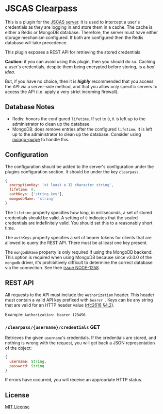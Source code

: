 # JSCAS Clearpass

This is a plugin for the [JSCAS server][server]. It is used to intercept a
user's credentials as they are logging in and store them in a cache. The cache
is either a Redis or MongoDB database. Therefore, the server must have either
storage mechanism configured. If both are configured then the Redis database
will take precedence.

This plugin exposes a REST API for retrieving the stored credentials.

**Caution:** if you can avoid using this plugin, then you should do so. Caching
a user's credentials, despite them being encrypted before storing, is a
*bad idea*.

But, if you have no choice, then it is ***highly*** recommended that you access
the API via a server-side method, and that you allow only specific servers
to access the API (i.e. apply a very strict incoming firewall).

[server]: https://github.com/jscas/cas-server

## Database Notes

+ Redis: honors the configured `lifetime`. If set to `0`, it is left up to the
administrator to clean up the database.
+ MongoDB: does remove entries after the configured `lifetime`. It is left up
to the administrator to clean up the database. Consider using
[mongo-purge](https://www.npmjs.com/package/mongo-purge) to handle this.

## Configuration

The configuration should be added to the server's configuration under the
plugins configuration section. It should be under the key `clearpass`.

```javascript
{
  encryptionKey: 'at least a 32 character string',
  lifetime: 0,
  authKeys: ['string key'],
  mongodbName: 'string'
}
```

The `lifetime` property specifies how long, in milliseconds, a set of stored
credentials should be valid. A setting of `0` indicates that the sealed
credentials are indefinitely valid. You should set this to a reasonably
short time.

The `authKeys` property specifies a set of bearer tokens for clients that
are allowed to query the REST API. There must be at least one key present.

The `mongodbName` property is only required if using the MongoDB backend.
This option is required when using MongoDB because since v3.0.0 of the
`mongodb` driver, it's prohibitively difficult to determine the correct
database via the connection. See their
[issue NODE-1258](https://jira.mongodb.org/browse/NODE-1258).

## REST API

All requests to the API must include the `Authorization` header. This
header must contain a valid API key prefixed with `bearer `. Keys can be any
string that are valid for an HTTP header value ([rfc2616 §4.2][rfc2616]).

Example: `Authorization: bearer 123456`.

[rfc2616]: http://tools.ietf.org/html/rfc2616#section-4.2

### `/clearpass/{username}/credentials` GET

Retrieves the given `username`'s credentials. If the credentials are stored,
and nothing is wrong with the request, you will get back a JSON representation
of the object:

```javascript
{
  username: String,
  password: String
}
```

If errors have occurred, you will receive an appropriate HTTP status.

## License

[MIT License](http://jsumners.mit-license.org/)
